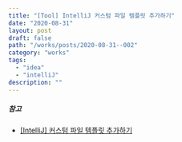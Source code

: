 ```yaml
---
title: "[Tool] IntelliJ 커스텀 파일 템플릿 추가하기"
date: "2020-08-31"
layout: post
draft: false
path: "/works/posts/2020-08-31--002"
category: "works"
tags:
  - "idea"
  - "intelliJ"
description: ""
---
```


##### 참고  
* [[IntelliJ] 커스텀 파일 템플릿 추가하기](https://jojoldu.tistory.com/128?category=678716)
  



